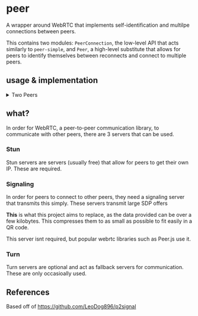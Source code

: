 # peer

A wrapper around WebRTC that implements self-identification and multilpe connections between peers.

This contains two modules: `PeerConnection`, the low-level API that acts similarly to `peer-simple`, and `Peer`, a high-level substitute
that allows for peers to identify themselves between reconnects and connect to multiple peers.
## usage & implementation

<details>
  <summary>Two Peers</summary>

  ```ts
  // psuedo sending api: send(key, value). on(key, value => void)

  { // peer 1
    const peer = await createPeer()

    send("description", peer.description)

    on("description", description => {
      await peer.connect(description)
    })
  }

  { // peer 2
    const peer = await createPeer()

    on("description", description => {
      const response = await peer.connect(description);
      send("description", response)
    })
  }
  ```
</details>

## what?

In order for WebRTC, a peer-to-peer communication library, to communicate with other peers, there are 3 servers that can be used.

### Stun
Stun servers are servers (usually free) that allow for peers to get their own IP. These are required.

### Signaling
In order for peers to connect to other peers, they need a signaling server that transmits this simply. These servers transmit large SDP offers

**This** is what this project aims to replace, as the data provided can be over a few kilobytes.
This compresses them to as small as possible to fit easily in a QR code.

This server isnt required, but popular webrtc libraries such as Peer.js use it.

### Turn
Turn servers are optional and act as fallback servers for communication. These are only
occasioally used.

## References

Based off of https://github.com/LeoDog896/p2signal
